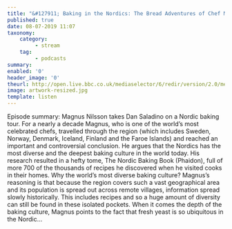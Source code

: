 ```yaml
---
title: "&#127911; Baking in the Nordics: The Bread Adventures of Chef Magnus Nilsson"
published: true
date: 08-07-2019 11:07
taxonomy:
    category:
         - stream
    tag:
         - podcasts
summary:
enabled: '0'
header_image: '0'
theurl: http://open.live.bbc.co.uk/mediaselector/6/redir/version/2.0/mediaset/audio-nondrm-download/proto/http/vpid/p07f3nt5.mp3
image: artwork-resized.jpg
template: listen
---
```

 
Episode summary: Magnus Nilsson takes Dan Saladino on a Nordic baking tour. For a nearly a decade Magnus, who is one of the world’s most celebrated chefs, travelled through the region (which includes Sweden, Norway, Denmark, Iceland, Finland and the Faroe Islands) and reached an important and controversial conclusion. He argues that the Nordics has the most diverse and the deepest baking culture in the world today. His research resulted in a hefty tome, The Nordic Baking Book (Phaidon), full of more 700 of the thousands of recipes he discovered when he visited cooks in their homes. Why the world’s most diverse baking culture? Magnus’s reasoning is that because the region covers such a vast geographical area and its population is spread out across remote villages, information spread slowly historically. This includes recipes and so a huge amount of diversity can still be found in these isolated pockets. When it comes the depth of the baking culture, Magnus points to the fact that fresh yeast is so ubiquitous in the Nordic…
